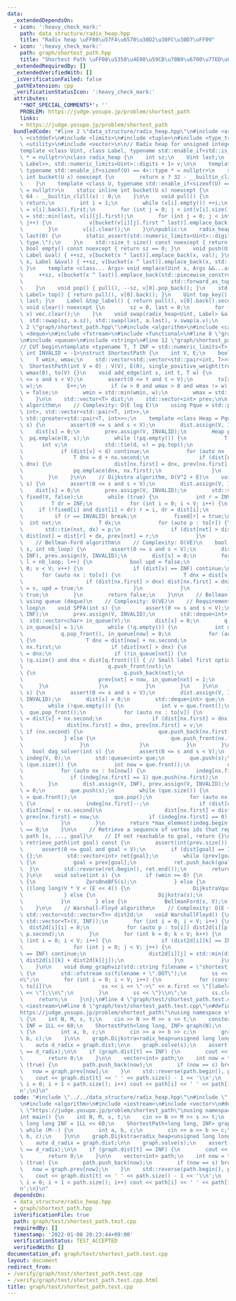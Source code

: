 ```yaml
---
data:
  _extendedDependsOn:
  - icon: ':heavy_check_mark:'
    path: data_structure/radix_heap.hpp
    title: "Radix heap \uFF08\u57FA\u6570\u30D2\u30FC\u30D7\uFF09"
  - icon: ':heavy_check_mark:'
    path: graph/shortest_path.hpp
    title: "Shortest Path \uFF08\u5358\u4E00\u59CB\u70B9\u6700\u77ED\u8DEF\uFF09"
  _extendedRequiredBy: []
  _extendedVerifiedWith: []
  _isVerificationFailed: false
  _pathExtension: cpp
  _verificationStatusIcon: ':heavy_check_mark:'
  attributes:
    '*NOT_SPECIAL_COMMENTS*': ''
    PROBLEM: https://judge.yosupo.jp/problem/shortest_path
    links:
    - https://judge.yosupo.jp/problem/shortest_path
  bundledCode: "#line 2 \"data_structure/radix_heap.hpp\"\n#include <array>\n#include\
    \ <cstddef>\n#include <limits>\n#include <tuple>\n#include <type_traits>\n#include\
    \ <utility>\n#include <vector>\n\n// Radix heap for unsigned integer\n// https://github.com/iwiwi/radix-heap\n\
    template <class Uint, class Label, typename std::enable_if<std::is_unsigned<Uint>::value>::type\
    \ * = nullptr>\nclass radix_heap {\n    int sz;\n    Uint last;\n    std::array<std::vector<std::pair<Uint,\
    \ Label>>, std::numeric_limits<Uint>::digits + 1> v;\n\n    template <class U,\
    \ typename std::enable_if<sizeof(U) == 4>::type * = nullptr>\n    static inline\
    \ int bucket(U x) noexcept {\n        return x ? 32 - __builtin_clz(x) : 0;\n\
    \    }\n    template <class U, typename std::enable_if<sizeof(U) == 8>::type *\
    \ = nullptr>\n    static inline int bucket(U x) noexcept {\n        return x ?\
    \ 64 - __builtin_clzll(x) : 0;\n    }\n\n    void pull() {\n        if (!v[0].empty())\
    \ return;\n        int i = 1;\n        while (v[i].empty()) ++i;\n        last\
    \ = v[i].back().first;\n        for (int j = 0; j < int(v[i].size()); j++) last\
    \ = std::min(last, v[i][j].first);\n        for (int j = 0; j < int(v[i].size());\
    \ j++) {\n            v[bucket(v[i][j].first ^ last)].emplace_back(std::move(v[i][j]));\n\
    \        }\n        v[i].clear();\n    }\n\npublic:\n    radix_heap() : sz(0),\
    \ last(0) {\n        static_assert(std::numeric_limits<Uint>::digits > 0, \"Invalid\
    \ type.\");\n    }\n    std::size_t size() const noexcept { return sz; }\n   \
    \ bool empty() const noexcept { return sz == 0; }\n    void push(Uint x, const\
    \ Label &val) { ++sz, v[bucket(x ^ last)].emplace_back(x, val); }\n    void push(Uint\
    \ x, Label &&val) { ++sz, v[bucket(x ^ last)].emplace_back(x, std::move(val));\
    \ }\n    template <class... Args> void emplace(Uint x, Args &&...args) {\n   \
    \     ++sz, v[bucket(x ^ last)].emplace_back(std::piecewise_construct, std::forward_as_tuple(x),\n\
    \                                               std::forward_as_tuple(args...));\n\
    \    }\n    void pop() { pull(), --sz, v[0].pop_back(); }\n    std::pair<Uint,\
    \ Label> top() { return pull(), v[0].back(); }\n    Uint top_key() { return pull(),\
    \ last; }\n    Label &top_label() { return pull(), v[0].back().second; }\n   \
    \ void clear() noexcept {\n        sz = 0, last = 0;\n        for (auto &vec :\
    \ v) vec.clear();\n    }\n    void swap(radix_heap<Uint, Label> &a) {\n      \
    \  std::swap(sz, a.sz), std::swap(last, a.last), v.swap(a.v);\n    }\n};\n#line\
    \ 2 \"graph/shortest_path.hpp\"\n#include <algorithm>\n#include <cassert>\n#include\
    \ <deque>\n#include <fstream>\n#include <functional>\n#line 8 \"graph/shortest_path.hpp\"\
    \n#include <queue>\n#include <string>\n#line 12 \"graph/shortest_path.hpp\"\n\n\
    // CUT begin\ntemplate <typename T, T INF = std::numeric_limits<T>::max() / 2,\
    \ int INVALID = -1>\nstruct ShortestPath {\n    int V, E;\n    bool single_positive_weight;\n\
    \    T wmin, wmax;\n    std::vector<std::vector<std::pair<int, T>>> to;\n\n  \
    \  ShortestPath(int V = 0) : V(V), E(0), single_positive_weight(true), wmin(0),\
    \ wmax(0), to(V) {}\n    void add_edge(int s, int t, T w) {\n        assert(0\
    \ <= s and s < V);\n        assert(0 <= t and t < V);\n        to[s].emplace_back(t,\
    \ w);\n        E++;\n        if (w > 0 and wmax > 0 and wmax != w) single_positive_weight\
    \ = false;\n        wmin = std::min(wmin, w);\n        wmax = std::max(wmax, w);\n\
    \    }\n\n    std::vector<T> dist;\n    std::vector<int> prev;\n\n    // Dijkstra\
    \ algorithm\n    // Complexity: O(E log E)\n    using Pque = std::priority_queue<std::pair<T,\
    \ int>, std::vector<std::pair<T, int>>,\n                                    \
    \ std::greater<std::pair<T, int>>>;\n    template <class Heap = Pque> void Dijkstra(int\
    \ s) {\n        assert(0 <= s and s < V);\n        dist.assign(V, INF);\n    \
    \    dist[s] = 0;\n        prev.assign(V, INVALID);\n        Heap pq;\n      \
    \  pq.emplace(0, s);\n        while (!pq.empty()) {\n            T d;\n      \
    \      int v;\n            std::tie(d, v) = pq.top();\n            pq.pop();\n\
    \            if (dist[v] < d) continue;\n            for (auto nx : to[v]) {\n\
    \                T dnx = d + nx.second;\n                if (dist[nx.first] >\
    \ dnx) {\n                    dist[nx.first] = dnx, prev[nx.first] = v;\n    \
    \                pq.emplace(dnx, nx.first);\n                }\n            }\n\
    \        }\n    }\n\n    // Dijkstra algorithm, O(V^2 + E)\n    void DijkstraVquad(int\
    \ s) {\n        assert(0 <= s and s < V);\n        dist.assign(V, INF);\n    \
    \    dist[s] = 0;\n        prev.assign(V, INVALID);\n        std::vector<char>\
    \ fixed(V, false);\n        while (true) {\n            int r = INVALID;\n   \
    \         T dr = INF;\n            for (int i = 0; i < V; i++) {\n           \
    \     if (!fixed[i] and dist[i] < dr) r = i, dr = dist[i];\n            }\n  \
    \          if (r == INVALID) break;\n            fixed[r] = true;\n          \
    \  int nxt;\n            T dx;\n            for (auto p : to[r]) {\n         \
    \       std::tie(nxt, dx) = p;\n                if (dist[nxt] > dist[r] + dx)\
    \ dist[nxt] = dist[r] + dx, prev[nxt] = r;\n            }\n        }\n    }\n\n\
    \    // Bellman-Ford algorithm\n    // Complexity: O(VE)\n    bool BellmanFord(int\
    \ s, int nb_loop) {\n        assert(0 <= s and s < V);\n        dist.assign(V,\
    \ INF), prev.assign(V, INVALID);\n        dist[s] = 0;\n        for (int l = 0;\
    \ l < nb_loop; l++) {\n            bool upd = false;\n            for (int v =\
    \ 0; v < V; v++) {\n                if (dist[v] == INF) continue;\n          \
    \      for (auto nx : to[v]) {\n                    T dnx = dist[v] + nx.second;\n\
    \                    if (dist[nx.first] > dnx) dist[nx.first] = dnx, prev[nx.first]\
    \ = v, upd = true;\n                }\n            }\n            if (!upd) return\
    \ true;\n        }\n        return false;\n    }\n\n    // Bellman-ford algorithm\
    \ using queue (deque)\n    // Complexity: O(VE)\n    // Requirement: no negative\
    \ loop\n    void SPFA(int s) {\n        assert(0 <= s and s < V);\n        dist.assign(V,\
    \ INF);\n        prev.assign(V, INVALID);\n        std::deque<int> q;\n      \
    \  std::vector<char> in_queue(V);\n        dist[s] = 0;\n        q.push_back(s),\
    \ in_queue[s] = 1;\n        while (!q.empty()) {\n            int now = q.front();\n\
    \            q.pop_front(), in_queue[now] = 0;\n            for (auto nx : to[now])\
    \ {\n                T dnx = dist[now] + nx.second;\n                int nxt =\
    \ nx.first;\n                if (dist[nxt] > dnx) {\n                    dist[nxt]\
    \ = dnx;\n                    if (!in_queue[nxt]) {\n                        if\
    \ (q.size() and dnx < dist[q.front()]) { // Small label first optimization\n \
    \                           q.push_front(nxt);\n                        } else\
    \ {\n                            q.push_back(nxt);\n                        }\n\
    \                        prev[nxt] = now, in_queue[nxt] = 1;\n               \
    \     }\n                }\n            }\n        }\n    }\n\n    void ZeroOneBFS(int\
    \ s) {\n        assert(0 <= s and s < V);\n        dist.assign(V, INF), prev.assign(V,\
    \ INVALID);\n        dist[s] = 0;\n        std::deque<int> que;\n        que.push_back(s);\n\
    \        while (!que.empty()) {\n            int v = que.front();\n          \
    \  que.pop_front();\n            for (auto nx : to[v]) {\n                T dnx\
    \ = dist[v] + nx.second;\n                if (dist[nx.first] > dnx) {\n      \
    \              dist[nx.first] = dnx, prev[nx.first] = v;\n                   \
    \ if (nx.second) {\n                        que.push_back(nx.first);\n       \
    \             } else {\n                        que.push_front(nx.first);\n  \
    \                  }\n                }\n            }\n        }\n    }\n\n \
    \   bool dag_solver(int s) {\n        assert(0 <= s and s < V);\n        std::vector<int>\
    \ indeg(V, 0);\n        std::queue<int> que;\n        que.push(s);\n        while\
    \ (que.size()) {\n            int now = que.front();\n            que.pop();\n\
    \            for (auto nx : to[now]) {\n                indeg[nx.first]++;\n \
    \               if (indeg[nx.first] == 1) que.push(nx.first);\n            }\n\
    \        }\n        dist.assign(V, INF), prev.assign(V, INVALID);\n        dist[s]\
    \ = 0;\n        que.push(s);\n        while (que.size()) {\n            int now\
    \ = que.front();\n            que.pop();\n            for (auto nx : to[now])\
    \ {\n                indeg[nx.first]--;\n                if (dist[nx.first] >\
    \ dist[now] + nx.second)\n                    dist[nx.first] = dist[now] + nx.second,\
    \ prev[nx.first] = now;\n                if (indeg[nx.first] == 0) que.push(nx.first);\n\
    \            }\n        }\n        return *max_element(indeg.begin(), indeg.end())\
    \ == 0;\n    }\n\n    // Retrieve a sequence of vertex ids that represents shortest\
    \ path [s, ..., goal]\n    // If not reachable to goal, return {}\n    std::vector<int>\
    \ retrieve_path(int goal) const {\n        assert(int(prev.size()) == V);\n  \
    \      assert(0 <= goal and goal < V);\n        if (dist[goal] == INF) return\
    \ {};\n        std::vector<int> ret{goal};\n        while (prev[goal] != INVALID)\
    \ {\n            goal = prev[goal];\n            ret.push_back(goal);\n      \
    \  }\n        std::reverse(ret.begin(), ret.end());\n        return ret;\n   \
    \ }\n\n    void solve(int s) {\n        if (wmin >= 0) {\n            if (single_positive_weight)\
    \ {\n                ZeroOneBFS(s);\n            } else {\n                if\
    \ ((long long)V * V < (E << 4)) {\n                    DijkstraVquad(s);\n   \
    \             } else {\n                    Dijkstra(s);\n                }\n\
    \            }\n        } else {\n            BellmanFord(s, V);\n        }\n\
    \    }\n\n    // Warshall-Floyd algorithm\n    // Complexity: O(E + V^3)\n   \
    \ std::vector<std::vector<T>> dist2d;\n    void WarshallFloyd() {\n        dist2d.assign(V,\
    \ std::vector<T>(V, INF));\n        for (int i = 0; i < V; i++) {\n          \
    \  dist2d[i][i] = 0;\n            for (auto p : to[i]) dist2d[i][p.first] = std::min(dist2d[i][p.first],\
    \ p.second);\n        }\n        for (int k = 0; k < V; k++) {\n            for\
    \ (int i = 0; i < V; i++) {\n                if (dist2d[i][k] == INF) continue;\n\
    \                for (int j = 0; j < V; j++) {\n                    if (dist2d[k][j]\
    \ == INF) continue;\n                    dist2d[i][j] = std::min(dist2d[i][j],\
    \ dist2d[i][k] + dist2d[k][j]);\n                }\n            }\n        }\n\
    \    }\n\n    void dump_graphviz(std::string filename = \"shortest_path\") const\
    \ {\n        std::ofstream ss(filename + \".DOT\");\n        ss << \"digraph{\\\
    n\";\n        for (int i = 0; i < V; i++) {\n            for (const auto &e :\
    \ to[i])\n                ss << i << \"->\" << e.first << \"[label=\" << e.second\
    \ << \"];\\n\";\n        }\n        ss << \"}\\n\";\n        ss.close();\n   \
    \     return;\n    }\n};\n#line 4 \"graph/test/shortest_path.test.cpp\"\n#include\
    \ <iostream>\n#line 6 \"graph/test/shortest_path.test.cpp\"\n#define PROBLEM \"\
    https://judge.yosupo.jp/problem/shortest_path\"\nusing namespace std;\n\nint main()\
    \ {\n    int N, M, s, t;\n    cin >> N >> M >> s >> t;\n    constexpr long long\
    \ INF = 1LL << 60;\n    ShortestPath<long long, INF> graph(N);\n    while (M--)\
    \ {\n        int a, b, c;\n        cin >> a >> b >> c;\n        graph.add_edge(a,\
    \ b, c);\n    }\n\n    graph.Dijkstra<radix_heap<unsigned long long, int>>(s);\n\
    \    auto d_radix = graph.dist;\n\n    graph.solve(s);\n    assert(graph.dist\
    \ == d_radix);\n\n    if (graph.dist[t] == INF) {\n        cout << \"-1\\n\";\n\
    \        return 0;\n    }\n\n    vector<int> path;\n    int now = t;\n    while\
    \ (true) {\n        path.push_back(now);\n        if (now == s) break;\n     \
    \   now = graph.prev[now];\n    }\n    std::reverse(path.begin(), path.end());\n\
    \    cout << graph.dist[t] << ' ' << path.size() - 1 << '\\n';\n    for (unsigned\
    \ i = 0; i + 1 < path.size(); i++) cout << path[i] << ' ' << path[i + 1] << '\\\
    n';\n}\n"
  code: "#include \"../../data_structure/radix_heap.hpp\"\n#include \"../shortest_path.hpp\"\
    \n#include <algorithm>\n#include <iostream>\n#include <vector>\n#define PROBLEM\
    \ \"https://judge.yosupo.jp/problem/shortest_path\"\nusing namespace std;\n\n\
    int main() {\n    int N, M, s, t;\n    cin >> N >> M >> s >> t;\n    constexpr\
    \ long long INF = 1LL << 60;\n    ShortestPath<long long, INF> graph(N);\n   \
    \ while (M--) {\n        int a, b, c;\n        cin >> a >> b >> c;\n        graph.add_edge(a,\
    \ b, c);\n    }\n\n    graph.Dijkstra<radix_heap<unsigned long long, int>>(s);\n\
    \    auto d_radix = graph.dist;\n\n    graph.solve(s);\n    assert(graph.dist\
    \ == d_radix);\n\n    if (graph.dist[t] == INF) {\n        cout << \"-1\\n\";\n\
    \        return 0;\n    }\n\n    vector<int> path;\n    int now = t;\n    while\
    \ (true) {\n        path.push_back(now);\n        if (now == s) break;\n     \
    \   now = graph.prev[now];\n    }\n    std::reverse(path.begin(), path.end());\n\
    \    cout << graph.dist[t] << ' ' << path.size() - 1 << '\\n';\n    for (unsigned\
    \ i = 0; i + 1 < path.size(); i++) cout << path[i] << ' ' << path[i + 1] << '\\\
    n';\n}\n"
  dependsOn:
  - data_structure/radix_heap.hpp
  - graph/shortest_path.hpp
  isVerificationFile: true
  path: graph/test/shortest_path.test.cpp
  requiredBy: []
  timestamp: '2022-01-08 20:23:44+09:00'
  verificationStatus: TEST_ACCEPTED
  verifiedWith: []
documentation_of: graph/test/shortest_path.test.cpp
layout: document
redirect_from:
- /verify/graph/test/shortest_path.test.cpp
- /verify/graph/test/shortest_path.test.cpp.html
title: graph/test/shortest_path.test.cpp
---
```

